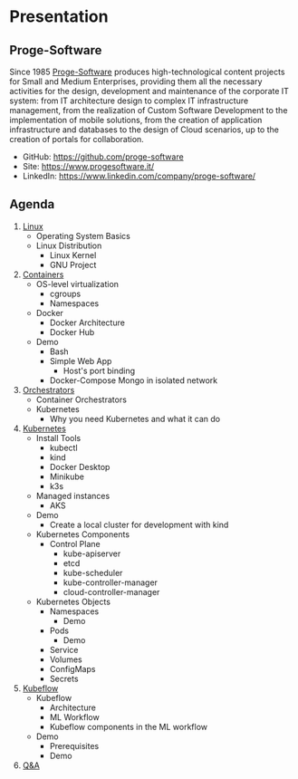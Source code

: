 # Presentation

## Proge-Software

Since 1985 [Proge-Software](https://www.progesoftware.it/) produces high-technological content projects for Small and Medium Enterprises, providing them all the necessary activities for the design, development and maintenance of the corporate IT system: from IT architecture design to complex IT infrastructure management, from the realization of Custom Software Development to the implementation of mobile solutions, from the creation of application infrastructure and databases to the design of Cloud scenarios, up to the creation of portals for collaboration.

- GitHub: https://github.com/proge-software
- Site: https://www.progesoftware.it/
- LinkedIn: https://www.linkedin.com/company/proge-software/


## Agenda

1. [Linux](02.linux.md)
   - Operating System Basics
   - Linux Distribution
     - Linux Kernel
     - GNU Project
2. [Containers](03.containers.md)
   - OS-level virtualization
     - cgroups
     - Namespaces
   - Docker
     - Docker Architecture
     - Docker Hub
   - Demo
     - Bash
     - Simple Web App
       - Host's port binding
     - Docker-Compose Mongo in isolated network
3. [Orchestrators](04.orchestrators.md)
   - Container Orchestrators
   - Kubernetes
     - Why you need Kubernetes and what it can do
4. [Kubernetes](05.kubernetes.md)
   - Install Tools
     - kubectl
     - kind
     - Docker Desktop
     - Minikube
     - k3s
   - Managed instances
     - AKS
   - Demo
     - Create a local cluster for development with kind
   - Kubernetes Components
     - Control Plane
       - kube-apiserver
       - etcd
       - kube-scheduler
       - kube-controller-manager
       - cloud-controller-manager
   - Kubernetes Objects
     - Namespaces
       - Demo
     - Pods
       - Demo
     - Service
     - Volumes
     - ConfigMaps
     - Secrets
5. [Kubeflow](06.kubeflow.md)
   - Kubeflow
     - Architecture
     - ML Workflow
     - Kubeflow components in the ML workflow
   - Demo
     - Prerequisites
     - Demo
6. [Q&A](07.q&a.md)
